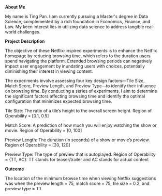 **About Me**

My name is Ting Pan. I am currently pursuing a Master's degree in Data Science, complemented by a rich foundation in Economics, Finance, and Law. My keen interest lies in utilizing data science to address tangible real-world challenges.

**Project Description**


The objective of these Netflix-inspired experiments is to enhance the Netflix homepage by reducing browsing time, which refers to the duration users spend navigating the platform. Extended browsing periods can negatively impact user engagement by inundating users with choices, potentially diminishing their interest in viewing content. 

The experiments involve assessing four key design factors—Tile Size, Match Score, Preview Length, and Preview Type—to identify their influence on browsing time. By conducting a series of experiments, I aim to determine the significant factors affecting browsing time and identify the optimal configuration that minimizes expected browsing time.

Tile Size: The ratio of a tile’s height to the overall screen height. Region of Operability = [0.1, 0.5]

Match Score: A prediction of how much you will enjoy watching the show or movie. Region of Operability = [0, 100]

Preview Length: The duration (in seconds) of a show or movie’s preview. Region of Operability = [30, 120]

Preview Type: The type of preview that is autoplayed. Region of Operability = {TT, AC}: TT stands for teaser/trailer and AC stands for actual content

**Outcome**

The location of the minimum browse time when viewing Netflix suggestions was when the preview length = 75, match score = 75, tile size = 0.2, and preview type = TT.
